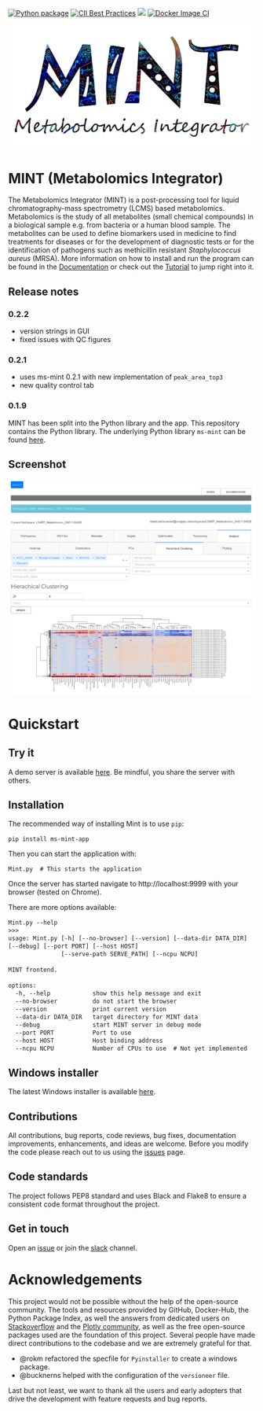 [![Python package](https://github.com/LewisResearchGroup/ms-mint-app/actions/workflows/pythonpackage.yml/badge.svg)](https://github.com/LewisResearchGroup/ms-mint-app/actions/workflows/pythonpackage.yml)
[![CII Best Practices](https://bestpractices.coreinfrastructure.org/projects/5178/badge)](https://bestpractices.coreinfrastructure.org/projects/5178)
![](images/coverage.svg)
[![Docker Image CI](https://github.com/LewisResearchGroup/ms-mint-app/actions/workflows/docker-image.yml/badge.svg)](https://github.com/LewisResearchGroup/ms-mint-app/actions/workflows/docker-image.yml)

![](docs/image/MINT-logo.jpg)

# MINT (Metabolomics Integrator)

The Metabolomics Integrator (MINT) is a post-processing tool for liquid chromatography-mass spectrometry (LCMS) based metabolomics. 
Metabolomics is the study of all metabolites (small chemical compounds) in a biological sample e.g. from bacteria or a human blood sample. 
The metabolites can be used to define biomarkers used in medicine to find treatments for diseases or for the development of diagnostic tests 
or for the identification of pathogens such as methicillin resistant _Staphylococcus aureus_ (MRSA). 
More information on how to install and run the program can be found in the [Documentation](https://LewisResearchGroup.github.io/ms-mint-app/) or check out the 
[Tutorial](https:///LewisResearchGroup.github.io/ms-mint-app/quickstart/) to jump right into it.

## Release notes

### 0.2.2
- version strings in GUI
- fixed issues with QC figures

### 0.2.1
- uses ms-mint 0.2.1 with new implementation of `peak_area_top3`
- new quality control tab

### 0.1.9
MINT has been split into the Python library and the app. This repository contains the Python library. The underlying Python library `ms-mint` can be found [here](https://github.com/LewisResearchGroup/ms-mint).

## Screenshot
![Screenshot](docs/gallery/MINT-interface-1.png)

# Quickstart

## Try it

A demo server is available [here](https://mint.resistancedb.org). Be mindful, you share the server with others.
  
## Installation

The recommended way of installing Mint is to use `pip`:

    pip install ms-mint-app
    
Then you can start the application with:

    Mint.py  # This starts the application

Once the server has started navigate to http://localhost:9999 with your browser (tested on Chrome).

There are more options available:

    Mint.py --help
    >>>
    usage: Mint.py [-h] [--no-browser] [--version] [--data-dir DATA_DIR] [--debug] [--port PORT] [--host HOST]
                   [--serve-path SERVE_PATH] [--ncpu NCPU]

    MINT frontend.

    options:
      -h, --help            show this help message and exit
      --no-browser          do not start the browser
      --version             print current version
      --data-dir DATA_DIR   target directory for MINT data
      --debug               start MINT server in debug mode
      --port PORT           Port to use
      --host HOST           Host binding address
      --ncpu NCPU           Number of CPUs to use  # Not yet implemented

## Windows installer

  The latest Windows installer is available [here](https://github.com/LewisResearchGroup/ms-mint-app/releases/tag/v0.1.7.6).

## Contributions
All contributions, bug reports, code reviews, bug fixes, documentation improvements, enhancements, and ideas are welcome.
Before you modify the code please reach out to us using the [issues](https://github.com/LewisResearchGroup/ms-mint/issues) page.

## Code standards
The project follows PEP8 standard and uses Black and Flake8 to ensure a consistent code format throughout the project.

## Get in touch
Open an [issue](https://github.com/LewisResearchGroup/ms-mint-app/issues) or join the [slack](https://ms-mint.slack.com/) channel.

# Acknowledgements
This project would not be possible without the help of the open-source community. 
The tools and resources provided by GitHub, Docker-Hub, the Python Package Index, as well the answers from dedicated users on [Stackoverflow](stackoverflow.com)
and the [Plotly community](https://community.plotly.com/), as well as the free open-source packages used are the foundation of this project.
Several people have made direct contributions to the codebase and we are extremely grateful for that. 

- @rokm refactored the specfile for `Pyinstaller` to create a windows package. 
- @bucknerns helped with the configuration of the `versioneer` file.

Last but not least, we want to thank all the users and early adopters that drive the development with feature requests and bug reports.

